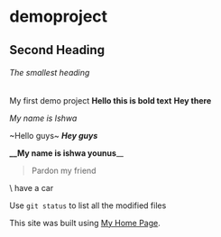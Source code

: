 # demoproject

## Second Heading

###### The smallest heading
My first demo project
**Hello this is bold text**
__Hey there__

*My name is Ishwa*

~Hello guys~
***Hey guys***

**__My name is ishwa younus**__
>Pardon my friend

\ have a car

Use `git status` to list all the modified files

This site was built using [My Home Page](https://google.com).


